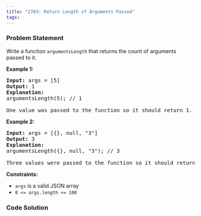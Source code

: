 ```yaml
---
title: "2703: Return Length of Arguments Passed"
tags:
---
```

### Problem Statement

Write a function <code>argumentsLength</code> that returns the count of arguments passed to it.

<p><strong class="example">Example 1:</strong></p>

<pre>
<strong>Input:</strong> args = [5]
<strong>Output:</strong> 1
<strong>Explanation:</strong>
argumentsLength(5); // 1

One value was passed to the function so it should return 1.
</pre>

<p><strong class="example">Example 2:</strong></p>

<pre>
<strong>Input:</strong> args = [{}, null, &quot;3&quot;]
<strong>Output:</strong> 3
<strong>Explanation:</strong> 
argumentsLength({}, null, &quot;3&quot;); // 3

Three values were passed to the function so it should return 3.
</pre>


<p><strong>Constraints:</strong></p>

<ul>
	<li><code>args</code> is a valid JSON array</li>
	<li><code>0 &lt;= args.length &lt;= 100</code></li>
</ul>


### Code Solution

```python

```
